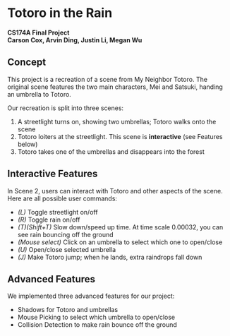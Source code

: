 # Totoro in the Rain
**CS174A Final Project**<br>
**Carson Cox, Arvin Ding, Justin Li, Megan Wu**

## Concept
This project is a recreation of a scene from My Neighbor Totoro. The original scene features the two main characters, Mei and Satsuki, handing an umbrella to Totoro.<br>

Our recreation is split into three scenes:
1) A streetlight turns on, showing two umbrellas; Totoro walks onto the scene
2) Totoro loiters at the streetlight. This scene is **interactive** (see Features below)
3) Totoro takes one of the umbrellas and disappears into the forest

## Interactive Features
In Scene 2, users can interact with Totoro and other aspects of the scene. Here are all possible user commands:
* *(L)* Toggle streetlight on/off
* *(R)* Toggle rain on/off
* *(T)(Shift+T)* Slow down/speed up time. At time scale 0.00032, you can see rain bouncing off the ground
* *(Mouse select)* Click on an umbrella to select which one to open/close
* *(U)* Open/close selected umbrella
* *(J)* Make Totoro jump; when he lands, extra raindrops fall down

## Advanced Features
We implemented three advanced features for our project:
* Shadows for Totoro and umbrellas
* Mouse Picking to select which umbrella to open/close
* Collision Detection to make rain bounce off the ground
